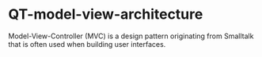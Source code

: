 # QT-model-view-architecture
Model-View-Controller (MVC) is a design pattern originating from Smalltalk that is often used when building user interfaces.
